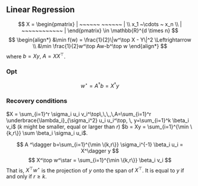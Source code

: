 ## Linear Regression

$$
X = \begin{pmatrix} | ~~~~~~ ~~~~~~ | \\ x_1 ~\cdots ~ x_n \\ | ~~~~~~~~~~~~ | \end{pmatrix} \in \mathbb{R}^{d \times n}
$$
$$
\begin{align*}
&\min f(w) = \frac{1}{2}\|w^\top X - Y\|^2 \Leftrightarrow \\
&\min \frac{1}{2}w^\top Aw-b^\top w
\end{align*}
$$
where $b = Xy,~A=XX^\top$.

### Opt
$$
w^\star = A^{\dagger} b = X^\dagger y
$$


### Recovery conditions
$X = \sum_{i=1}^r \sigma_i u_i v_i^\top\,\,\,,\,A=\sum_{i=1}^r \underbrace{\lambda_i}_{\sigma_i^2} u_i u_i^\top, \, y=\sum_{i=1}^k \beta_i v_i$     ($k$ might be smaller, equal or larger than $r$)
$b = Xy = \sum_{i=1}^{\min \{k,r\}} \sum \beta_i \sigma_i u_i$.

$$
A ^\dagger b=\sum_{i=1}^{\min \{k,r\}} \sigma_i^{-1} \beta_i u_i = X^\dagger y
$$
$$
X^\top w^\star = \sum_{i=1}^{\min \{k,r\}} \beta_i v_i 
$$
That is, $X^\top w^\star$ is the projection of $y$ onto the span of $X^\top$. It is equal to $y$ if and only if $r \ge k$.